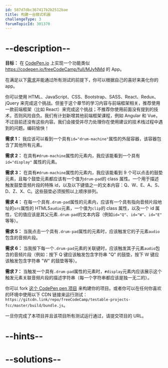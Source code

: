 ```yaml
---
id: 587d7dbc367417b2b2512bae
title: 构建一台鼓式机器
challengeType: 3
forumTopicId: 301370
---
```


# --description--

**目标：** 在 [CodePen.io](https://codepen.io) 上实现一个功能类似 <https://codepen.io/freeCodeCamp/full/MJyNMd> 的 App。

在满足以下[需求](https://en.wikipedia.org/wiki/User_story)并能通过所有测试的前提下，你可以根据自己的喜好来美化你的 app。

你可以使用 HTML、JavaScript、CSS、Bootstrap、SASS、React、Redux、jQuery 来完成这个挑战。但鉴于这个章节的学习内容与前端框架相关，推荐使用一款前端框架（比如 React）来完成这个挑战；不推荐你使用前面没有提到的技术，否则风险自负。我们有计划新增其他前端框架课程，例如 Angular 和 Vue，不过目前还没有这些内容。我们会接受并尽力处理你在使用建议的技术栈过程中遇到的问题。编码愉快！

**需求 1：** 我应该可以看到一个具有`id="drum-machine"`属性的外层容器，该容器包含了其他所有元素。

**需求 2：** 在具有`#drum-machine`属性的元素内，我应该能看到一个具有 `id="display"` 属性的元素。

**需求 3：** 在具有`#drum-machine`属性的元素内，我应该能看到 9 个可以点击的鼓垫元素，且每个鼓垫元素都应该有一个值为`drum-pad`的 class 属性。一个用于描述触发鼓垫音频片段的特殊 id，以及以下键值之一的文本内容：Q、W、E、A、S、D、Z、X、C。这些鼓垫必须按照以上顺序排列。

**需求 4：** 在每一个具有`.drum-pad`属性的元素内，应该有一个具有指向音频片段地址的`src`属性的 HTML5`audio`元素，一个值为`clip`的 class 属性，以及一个 id 属性，它的值应该是其父元素`.drum-pad`的文本内容（例如`id="Q"`、`id="W"`、`id="E"` 等等）。

**需求 5：** 当我点击一个具有`.drum-pad`属性的元素时，应该触发它的子元素`audio`包含的音频片段。

**需求 6：** 当我按下每一个`.drum-pad`元素的关联键时，应该触发其子元素`audio`包含的音频片段（例如：按下 Q 键应该触发包含字符串 "Q" 的鼓垫，按下 W 键应该触发包含字符串 "W" 的鼓垫等等）。

**需求 7：** 当触发一个具有`.drum-pad`属性的元素时，`#display`元素内应该展示这个触发元素关联音频片段的描述字符串（每一个字符串都应该是独一无二的）。

你可以 fork [这个 CodePen pen 项目](http://codepen.io/freeCodeCamp/pen/MJjpwO) 来构建你的项目。或者你可以在任何你喜欢的环境中使用以下 CDN 链接来运行测试：`https://gitcdn.link/repo/freeCodeCamp/testable-projects-fcc/master/build/bundle.js`。

一旦你完成了本项目并且该项目所有测试运行通过，请提交项目的 URL。

# --hints--


# --solutions--

